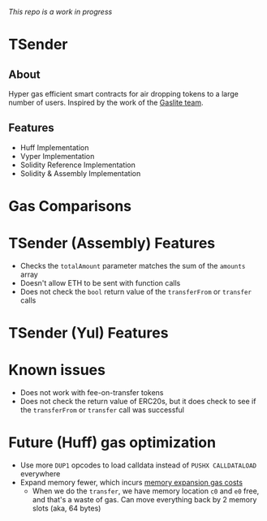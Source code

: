 _This repo is a work in progress_

# TSender

## About

Hyper gas efficient smart contracts for air dropping tokens to a large number of users. Inspired by the work of the [Gaslite team](https://github.com/PopPunkLLC/GasliteDrop/tree/main).

## Features 
- Huff Implementation
- Vyper Implementation
- Solidity Reference Implementation
- Solidity & Assembly Implementation

# Gas Comparisons

# TSender (Assembly) Features 
- Checks the `totalAmount` parameter matches the sum of the `amounts` array
- Doesn't allow ETH to be sent with function calls
- Does not check the `bool` return value of the `transferFrom` or `transfer` calls

# TSender (Yul) Features

# Known issues
- Does not work with fee-on-transfer tokens
- Does not check the return value of ERC20s, but it does check to see if the `transferFrom` or `transfer` call was successful

# Future (Huff) gas optimization
- Use more `DUP1` opcodes to load calldata instead of `PUSHX CALLDATALOAD` everywhere
- Expand memory fewer, which incurs [memory expansion gas costs](https://www.evm.codes/about#memoryexpansion)
    - When we do the `transfer`, we have memory location `c0` and `e0` free, and that's a waste of gas. Can move everything back by 2 memory slots (aka, 64 bytes)